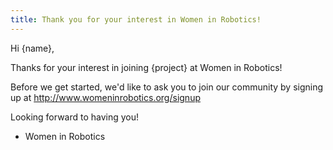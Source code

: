 ```yaml
---
title: Thank you for your interest in Women in Robotics!
---
```


Hi {name},

Thanks for your interest in joining {project} at Women in Robotics!

Before we get started, we'd like to ask you to join our community by signing up at http://www.womeninrobotics.org/signup

Looking forward to having you!

- Women in Robotics
